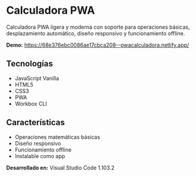 
# Calculadora PWA

Calculadora PWA ligera y moderna con soporte para operaciones básicas, desplazamiento automático, diseño responsivo y funcionamiento offline.

**Demo:** https://68e376ebc0086ae17cbca208--pwacalculadora.netlify.app/

## Tecnologías
- JavaScript Vanilla
- HTML5
- CSS3
- PWA
- Workbox CLI

## Características
- Operaciones matemáticas básicas
- Diseño responsivo
- Funcionamiento offline
- Instalable como app

**Desarrollado en:** Visual Studio Code 1.103.2
